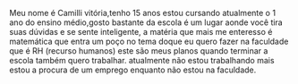 Meu nome é Camilli vitória,tenho 15 anos estou
cursando atualmente o 1 ano do ensino médio,gosto bastante da escola é um lugar aonde você tira suas dúvidas e se sente inteligente, a matéria que mais me enteresso é matemática que entra um poço no tema doque eu 
quero fazer na faculdade que é RH (recurso humanos) este são meus planos quando terminar a escola também quero trabalhar.
atualmente não estou trabalhando mais estou a procura de um emprego enquanto não estou na faculdade.

